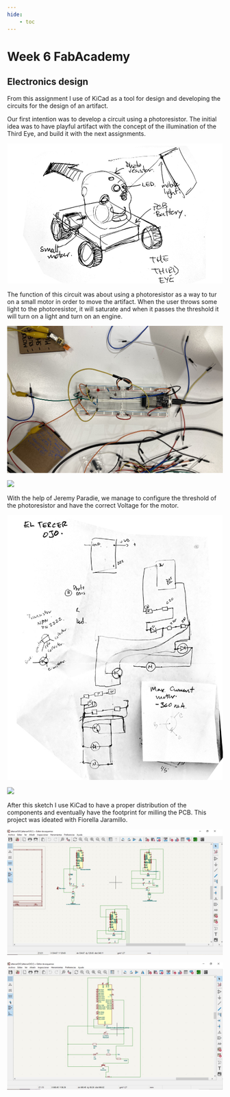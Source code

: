```yaml
---
hide:
    - toc
---
```


# Week 6 FabAcademy


## Electronics design

From this assignment I use of KiCad as a tool for design and developing the circuits for the design of an artifact.


Our first intention was to develop a circuit using a photoresistor. The initial idea was to have playful artifact with the concept of the illumination of the Third Eye, and build it with the next assignments.

![](../images/W6_1.jpg)

The function of this circuit was about using a photoresistor as a way to tur on a small motor in order to move the artifact. When the user throws some light to the photoresistor, it will saturate and when it passes the threshold it will turn on a light and turn on an engine.

![](../images/W6_7.jpg)

![](../images/W6_9.gif)




With the help of Jeremy Paradie, we manage to configure the threshold of the photoresistor and have the correct Voltage for the motor.

![](../images/W6_2.jpg)

![](../images/W6_8.gif)


After this sketch I use KiCad to have a proper distribution of the components and eventually have the footprint for milling the PCB. This project was ideated with Fiorella Jaramillo.


![](../images/W6_3.jpg)

![](../images/W6_4.jpg)
